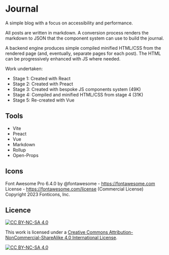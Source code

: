 # Journal

A simple blog with a focus on accessibility and performance.

All posts are written in markdown. A conversion process renders the markdown to JSON that the component system can use to build the journal.

A backend engine produces simple compiled minified HTML/CSS from the rendered page (and, eventually, separate pages for each post). The HTML can be progressively enhanced with JS where needed.

Work undertaken:

- Stage 1: Created with React
- Stage 2: Created with Preact
- Stage 3: Created with bespoke JS components system (49K)
- Stage 4: Compiled and minified HTML/CSS from stage 4 (31K)
- Stage 5: Re-created with Vue

## Tools

- Vite
- Preact
- Vue
- Markdown
- Rollup
- Open-Props

## Icons

Font Awesome Pro 6.4.0 by @fontawesome - https://fontawesome.com License - https://fontawesome.com/license (Commercial License) Copyright 2023 Fonticons, Inc.

## Licence

[![CC BY-NC-SA 4.0][cc-by-nc-sa-shield]][cc-by-nc-sa]

This work is licensed under a
[Creative Commons Attribution-NonCommercial-ShareAlike 4.0 International License][cc-by-nc-sa].

[![CC BY-NC-SA 4.0][cc-by-nc-sa-image]][cc-by-nc-sa]

[cc-by-nc-sa]: http://creativecommons.org/licenses/by-nc-sa/4.0/
[cc-by-nc-sa-image]: https://licensebuttons.net/l/by-nc-sa/4.0/88x31.png
[cc-by-nc-sa-shield]: https://img.shields.io/badge/License-CC%20BY--NC--SA%204.0-lightgrey.svg
